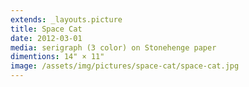 ```yaml
---
extends: _layouts.picture
title: Space Cat
date: 2012-03-01
media: serigraph (3 color) on Stonehenge paper
dimentions: 14" × 11"
image: /assets/img/pictures/space-cat/space-cat.jpg
---
```

